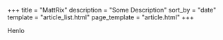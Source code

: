 +++
title = "MattRix"
description = "Some Description"
sort_by = "date"
template = "article_list.html"
page_template = "article.html"
+++

Henlo
